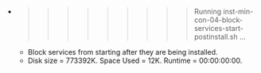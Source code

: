 * >>>>>>>>> Running inst-min-con-04-block-services-start-postinstall.sh ...
  * Block services from starting after they are being installed.
  * Disk size = 773392K. Space Used = 12K. Runtime = 00:00:00:00.
